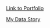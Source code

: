 [Link to Portfolio](https://github.com/rkkhan27/Portfolio)


[My Data Story](https://preview.shorthand.com/8EauZLXw6EXyakvn)

